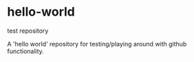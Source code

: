 # hello-world
test repository

A 'hello world' repository for testing/playing around with github functionality.
